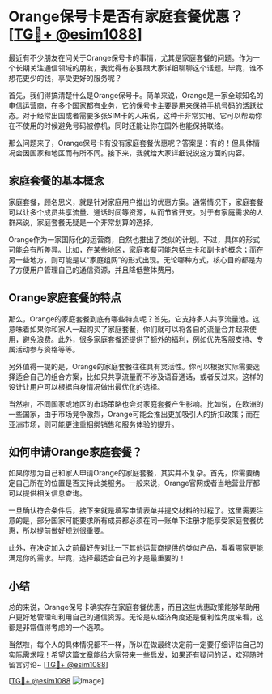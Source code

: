# Orange保号卡是否有家庭套餐优惠？[[TG💪+ @esim1088](https://t.me/s/esim1088)]

最近有不少朋友在问关于Orange保号卡的事情，尤其是家庭套餐的问题。作为一个长期关注通信领域的朋友，我觉得有必要跟大家详细聊聊这个话题。毕竟，谁不想花更少的钱，享受更好的服务呢？

首先，我们得搞清楚什么是Orange保号卡。简单来说，Orange是一家全球知名的电信运营商，在多个国家都有业务，它的保号卡主要是用来保持手机号码的活跃状态。对于经常出国或者需要多张SIM卡的人来说，这种卡非常实用。它可以帮助你在不使用的时候避免号码被停机，同时还能让你在国外也能保持联络。

那么问题来了，Orange保号卡有没有家庭套餐优惠呢？答案是：有的！但具体情况会因国家和地区而有所不同。接下来，我就给大家详细说说这方面的内容。

## 家庭套餐的基本概念

家庭套餐，顾名思义，就是针对家庭用户推出的优惠方案。通常情况下，家庭套餐可以让多个成员共享流量、通话时间等资源，从而节省开支。对于有家庭需求的人群来说，家庭套餐无疑是一个非常划算的选择。

Orange作为一家国际化的运营商，自然也推出了类似的计划。不过，具体的形式可能会有所差异。比如，在某些地区，家庭套餐可能包括主卡和副卡的概念；而在另一些地方，则可能是以“家庭组网”的形式出现。无论哪种方式，核心目的都是为了方便用户管理自己的通信资源，并且降低整体费用。

## Orange家庭套餐的特点

那么，Orange的家庭套餐到底有哪些特点呢？首先，它支持多人共享流量池。这意味着如果你和家人一起购买了家庭套餐，你们就可以将各自的流量合并起来使用，避免浪费。此外，很多家庭套餐还提供了额外的福利，例如优先客服支持、专属活动参与资格等等。

另外值得一提的是，Orange的家庭套餐往往具有灵活性。你可以根据实际需要选择适合自己的组合方案，比如只共享流量而不涉及语音通话，或者反过来。这样的设计让用户可以根据自身情况做出最优化的选择。

当然啦，不同国家或地区的市场策略也会对家庭套餐产生影响。比如说，在欧洲的一些国家，由于市场竞争激烈，Orange可能会推出更加吸引人的折扣政策；而在亚洲市场，则可能更注重捆绑销售和服务体验的提升。

## 如何申请Orange家庭套餐？

如果你想为自己和家人申请Orange的家庭套餐，其实并不复杂。首先，你需要确定自己所在的位置是否支持此类服务。一般来说，Orange官网或者当地营业厅都可以提供相关信息查询。

一旦确认符合条件后，接下来就是填写申请表单并提交材料的过程了。这里需要注意的是，部分国家可能要求所有成员都必须在同一账单下注册才能享受家庭套餐优惠，所以提前做好规划很重要。

此外，在决定加入之前最好先对比一下其他运营商提供的类似产品，看看哪家更能满足你的需求。毕竟，选择最适合自己的才是最重要的！

## 小结

总的来说，Orange保号卡确实存在家庭套餐优惠，而且这些优惠政策能够帮助用户更好地管理和利用自己的通信资源。无论是从经济角度还是便利性角度来看，这都是非常值得考虑的一个选项。

当然啦，每个人的具体情况都不一样，所以在做最终决定前一定要仔细评估自己的实际需求哦！希望这篇文章能给大家带来一些启发，如果还有疑问的话，欢迎随时留言讨论~ [[TG💪+ @esim1088](https://t.me/s/esim1088)]

[[TG💪+ @esim1088](https://t.me/s/esim1088) ![Image](https://i.postimg.cc/4NQfJmqS/Snipaste-2025-05-13-00-14-12.png)]